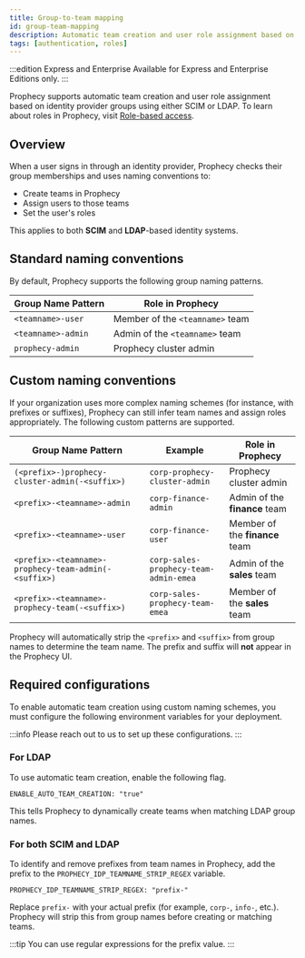 ```yaml
---
title: Group-to-team mapping
id: group-team-mapping
description: Automatic team creation and user role assignment based on identity provider groups
tags: [authentication, roles]
---
```


:::edition Express and Enterprise
Available for Express and Enterprise Editions only.
:::

Prophecy supports automatic team creation and user role assignment based on identity provider groups using either SCIM or LDAP. To learn about roles in Prophecy, visit [Role-based access](/administration/rbac).

## Overview

When a user signs in through an identity provider, Prophecy checks their group memberships and uses naming conventions to:

- Create teams in Prophecy
- Assign users to those teams
- Set the user's roles

This applies to both **SCIM** and **LDAP**-based identity systems.

## Standard naming conventions

By default, Prophecy supports the following group naming patterns.

| Group Name Pattern | Role in Prophecy                |
| ------------------ | ------------------------------- |
| `<teamname>-user`  | Member of the `<teamname>` team |
| `<teamname>-admin` | Admin of the `<teamname>` team  |
| `prophecy-admin`   | Prophecy cluster admin          |

## Custom naming conventions

If your organization uses more complex naming schemes (for instance, with prefixes or suffixes), Prophecy can still infer team names and assign roles appropriately. The following custom patterns are supported.

| Group Name Pattern                                   | Example                               | Role in Prophecy               |
| ---------------------------------------------------- | ------------------------------------- | ------------------------------ |
| `(<prefix>-)prophecy-cluster-admin(-<suffix>)`       | `corp-prophecy-cluster-admin`         | Prophecy cluster admin         |
| `<prefix>-<teamname>-admin`                          | `corp-finance-admin`                  | Admin of the **finance** team  |
| `<prefix>-<teamname>-user`                           | `corp-finance-user`                   | Member of the **finance** team |
| `<prefix>-<teamname>-prophecy-team-admin(-<suffix>)` | `corp-sales-prophecy-team-admin-emea` | Admin of the **sales** team    |
| `<prefix>-<teamname>-prophecy-team(-<suffix>)`       | `corp-sales-prophecy-team-emea`       | Member of the **sales** team   |

Prophecy will automatically strip the `<prefix>` and `<suffix>` from group names to determine the team name. The prefix and suffix will **not** appear in the Prophecy UI.

## Required configurations

To enable automatic team creation using custom naming schemes, you must configure the following environment variables for your deployment.

:::info
Please reach out to us to set up these configurations.
:::

### For LDAP

To use automatic team creation, enable the following flag.

```
ENABLE_AUTO_TEAM_CREATION: "true"
```

This tells Prophecy to dynamically create teams when matching LDAP group names.

### For both SCIM and LDAP

To identify and remove prefixes from team names in Prophecy, add the prefix to the `PROPHECY_IDP_TEAMNAME_STRIP_REGEX` variable.

```
PROPHECY_IDP_TEAMNAME_STRIP_REGEX: "prefix-"
```

Replace `prefix-` with your actual prefix (for example, `corp-`, `info-`, etc.). Prophecy will strip this from group names before creating or matching teams.

:::tip
You can use regular expressions for the prefix value.
:::
